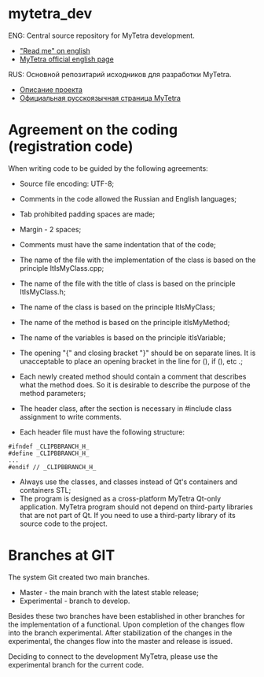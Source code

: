 mytetra_dev
===========

ENG: Central source repository for MyTetra development.<br/> 
* ["Read me" on english](https://github.com/xintrea/mytetra_dev/blob/experimental/README_ENG.md)
* [MyTetra official english page](http://webhamster.ru/site/page/index/articles/projectcode/138)

RUS: Основной репозитарий исходников для разработки MyTetra.<br/>
* [Описание проекта](https://github.com/xintrea/mytetra_dev/blob/experimental/README.md)
* [Официальная русскоязычная страница MyTetra](http://webhamster.ru/site/page/index/articles/projectcode/105)


Agreement on the coding (registration code)
===========================================

When writing code to be guided by the following agreements:

* Source file encoding: UTF-8;
* Comments in the code allowed the Russian and English languages;
* Tab prohibited padding spaces are made;
* Margin - 2 spaces;
* Comments must have the same indentation that of the code;
* The name of the file with the implementation of the class is based on the principle ItIsMyClass.cpp;
* The name of the file with the title of class is based on the principle ItIsMyClass.h;
* The name of the class is based on the principle ItIsMyClass;
* The name of the method is based on the principle itIsMyMethod;
* The name of the variables is based on the principle itIsVariable;
* The opening "{" and closing bracket "}" should be on separate lines. It is unacceptable to place an opening bracket in the line for (), if (), etc .;
* Each newly created method should contain a comment that describes what the method does. So it is desirable to describe the purpose of the method parameters;
* The header class, after the section is necessary in #include class assignment to write comments.

* Each header file must have the following structure:

```
#ifndef _CLIPBBRANCH_H_
#define _CLIPBBRANCH_H_
...
#endif // _CLIPBBRANCH_H_
```

* Always use the classes, and classes instead of Qt's containers and containers STL;
* The program is designed as a cross-platform MyTetra Qt-only application. MyTetra program should not depend on third-party libraries that are not part of Qt. If you need to use a third-party library of its source code to the project.

Branches at GIT
===============

The system Git created two main branches.

*  Master - the main branch with the latest stable release;
*  Experimental - branch to develop.

Besides these two branches have been established in other branches for the implementation of a functional. Upon completion of the changes flow into the branch experimental. After stabilization of the changes in the experimental, the changes flow into the master and release is issued.

Deciding to connect to the development MyTetra, please use the experimental branch for the current code.
